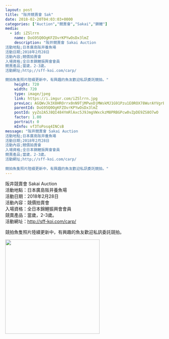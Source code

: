 ```yaml
---
layout: post
title: "阪井競賣會 Sak" 
date: 2018-02-20T04:03:03+0000 
categories: ["Auction","競賣會","Sakai","錦鯉"] 
media:
  - id: iZSlrrn
    name: DoG95Q0OgKFZOvrKPYwOsDx3lmZ
    description: "阪井競賣會 Sakai Auction
活動地點;日本廣島阪井養魚場
活動日期;2018年2月28日
活動內容;競價拍賣會
入場資格;全日本錦鯉振興會會員
競賣產品;當歲，2-3歲。
活動網址;http;//sff-koi.com/carp/

競拍魚隻照片陸續更新中，有興趣的魚友歡迎私訊委託競拍。"   
    height: 720
    width: 720
    type: image/jpeg
    link: https://i.imgur.com/iZSlrrn.jpg
    prevLoc: AGQWvJk3X8HROrrx0nN9TjMPwxDjMWskMJ1G91Pzu1E0ROX78WurAYVgrBrMiLXW9EZl3xIDZk6g5PW7SyXyR2D7w2C8QQQ1XNrliXPDZNOq4nhKGDZvX6MWHqvyApoX66f2l8G088lkHxOALqW7RquAyPpAj9lEc1xB01jEOPINPP6kv97wFvYKDBBr1QiN70zW2zLzCKEgLRDZ2PCEGrZJ26kLHB9g5r6v3MI65oqyq2Opfmq60wJ2XZc5O32R2ZvNCvD
    parentId: DoG95Q0OgKFZOvrKPYwOsDx3lmZ
    postId: yyZo2A5J8QI484YmRlAxc5J9JmgVWxckzM8PRBGPcw0vZpDE9ZS8O7wO
    factor: 1.00
    portrait: 0
    mInfo: vf3ToPosq4INCsB
message: "阪井競賣會 Sakai Auction  
活動地點;日本廣島阪井養魚場  
活動日期;2018年2月28日  
活動內容;競價拍賣會  
入場資格;全日本錦鯉振興會會員  
競賣產品;當歲，2-3歲。  
活動網址;http;//sff-koi.com/carp/  
  
競拍魚隻照片陸續更新中，有興趣的魚友歡迎私訊委託競拍。"
---
```


阪井競賣會 Sakai Auction  
活動地點：日本廣島阪井養魚場  
活動日期：2018年2月28日  
活動內容：競價拍賣會  
入場資格：全日本錦鯉振興會會員  
競賣產品：當歲，2-3歲。  
活動網址：http://sff-koi.com/carp/  
  
競拍魚隻照片陸續更新中，有興趣的魚友歡迎私訊委託競拍。


[//]: #media:  
<a href="https://i.imgur.com/iZSlrrn.jpg"><img src="https://i.imgur.com/iZSlrrn.jpg" height="300" width="300" /></a> 
 
